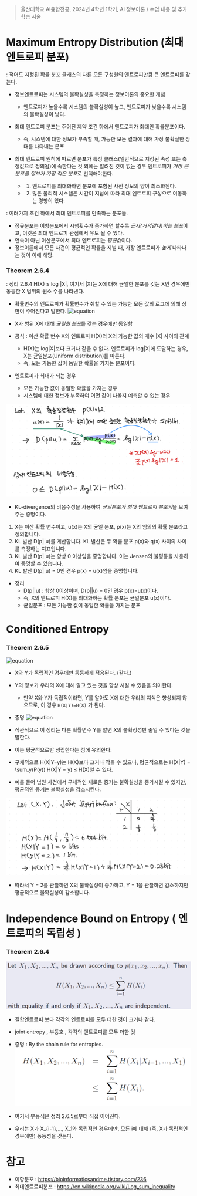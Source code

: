 > 울산대학교 Ai융합전공, 2024년 4학년 1학기, Ai 정보이론 / 수업 내용 및 추가 학습 서술

# Maximum Entropy Distribution (최대 엔트로피 분포)
: 적어도 지정된 확률 분포 클래스의 다른 모든 구성원의 엔트로피만큼 큰 엔트로피를 갖는다.
- 정보엔트로피는 시스템의 불확실성을 측정하는 정보이론의 중요한 개념
	- 엔트로피가 높을수록 시스템의 불확실성이 높고, 엔트로피가 낮을수록 시스템의 불확실성이 낮다.
- 최대 엔트로피 분포는 주어진 제약 조건 하에서 엔트로피가 최대인 확률분포이다.
	- 즉, 시스템에 대한 정보가 부족할 때, 가능한 모든 결과에 대해 가장 불확실한 상태를 나타내는 분포

- 최대 엔트로피 원칙에 따르면 분포가 특정 클래스(일반적으로 지정된 속성 또는 측정값으로 정의됨)에 속한다는 것 외에는 알려진 것이 없는 경우 엔트로피가 *가장 큰 분포를 정보가 가장 적은 분포*로 선택해야한다.
	- 1. 엔트로피를 최대화하면 분포에 포함된 사전 정보의 양이 최소화된다.
	- 2. 많은 물리적 시스템은 시간이 지남에 따라 최대 엔트로피 구성으로 이동하는 경향이 있다.

: 여러가지 조건 하에서 최대 엔트로피를 만족하는 분포들.
- 정규분포는 이항분포에서 시행횟수가 증가하면 할수록 *근사(거의같다)하는 분포*이고, 이것은 최대 엔트로피 관점에서 유도 될 수 있다.
- 연속이 아닌 이산분포에서 최대 엔트로피는 *평균값*이다.
- 정보이론에서 모든 사건이 평균적인 확률을 지닐 때, 가장 엔트로피가 *높게* 나타나는 것이 이에 해당.

### Theorem 2.6.4
: 정리 2.6.4 H(X) ≤ log |X|, 여기서 |X]는 X에 대해 균일한 분포를 갖는 X인 경우에만 동등한 X 범위의 원소 수를 나타낸다.
- 확률변수의 엔트로피가 확률변수가 취할 수 있는 가능한 모든 값의 로그에 의해 상한이 주어진다고 말한다.
![equation](<https://latex.codecogs.com/svg.image?\huge&space;H(X)\leq&space;log\left|\chi\right|>)

- X가 범위 X에 대해 *균일한 분포*를 갖는 경우에만 동일함
- 공식 : 이산 확률 변수 X의 엔트로피 H(X)와 X의 가능한 값의 개수 |X| 사이의 관계
	- H(X)는 log|X|보다 크거나 같을 수 없다. 엔트로피가 log|X|에 도달하는 경우, X는 균일분포(Uniform distribution)를 따른다.
	- 즉, 모든 가능한 값이 동일한 확률을 가지는 분포이다.
- 엔트로피가 최대가 되는 경우
	- 모든 가능한 값이 동일한 확률을 가지는 경우
	- 시스템에 대한 정보가 부족하여 어떤 값이 나올지 예측할 수 없는 경우

![alt text](<Information Theory Attached file/Pasted image 20240326221606.png>)
- KL-divergence의 비음수성을 사용하여 *균일분포가 최대 엔트로피 분포임*을 보여주는 증명이다.

1. X는 이산 확률 변수이고, u(x)는 X의 균일 분포, p(x)는 X의 임의의 확률 분포라고 정의합니다.
2. KL 발산 D(p||u)를 계산합니다. KL 발산은 두 확률 분포 p(x)와 q(x) 사이의 차이를 측정하는 지표입니다.
3. KL 발산 D(p||u)는 항상 0 이상임을 증명합니다. 이는 Jensen의 불평등을 사용하여 증명할 수 있습니다.
4. KL 발산 D(p||u) = 0인 경우 p(x) = u(x)임을 증명합니다.

- 정리
	- D(p||u) : 항상 0이상이며, D(p||u) = 0인 경우 p(x)=u(x)이다.
	- 즉, X의 엔트로피 H(X)를 최대화하는 확률 분포는 균일분포 u(x)이다.
	- 균일분포 : 모든 가능한 값이 동일한 확률을 가지는 분포
# Conditioned Entropy

### Theorem 2.6.5

![equation](<https://latex.codecogs.com/svg.image?\huge&space;H(X|Y)\leq&space;H(X)>)
- X와 Y가 독립적인 경우에만 동등하게 적용된다. (같다.)
- Y의 정보가 우리의 X에 대해 알고 있는 것을 향상 시킬 수 있음을 의미한다.
	- 만약 X와 Y가 독립적이라면, Y를 알아도 X에 대한 우리의 지식은 향상되지 않으므로, 이 경우 `H(X∣Y)=H(X)` 가 된다.

- 증명
  ![equation](<https://latex.codecogs.com/svg.image?\huge&space;0\leq&space;I(X;Y)=H(X)-H(X|Y).>)
- 직관적으로 이 정리는 다른 확률변수 Y를 알면 X의 불확정성만 줄일 수 있다는 것을 말한다.
- 이는 평균적으로만 성립한다는 점에 유의한다.
- 구체적으로 H(X|Y=y)는 H(X)보다 크거나 작을 수 있으나, 평균적으로는 H(X|Y) = \sum_y(P(y)) H(X|Y = y) ≤ H(X)일 수 있다.
- 예를 들어 법원 사건에서 구체적인 새로운 증거는 불확실성을 증가시킬 수 있지만, 평균적인 증거는 불확실성을 감소시킨다.

![alt text](<Information Theory Attached file/Pasted image 20240326222654.png>)

- 따라서 Y = 2를 관찰하면 X의 불확실성이 증가하고, Y = 1을 관찰하면 감소하지만 평균적으로 불확실성이 감소합니다.

# Independence Bound on Entropy ( 엔트로피의 독립성 )

### Theorem 2.6.4

![alt text](<Information Theory Attached file/Pasted image 20240326222941.png>)
- 결합엔트로피 보다 각각의 엔트로피를 모두 더한 것이 크거나 같다.
- joint entropy , 부등호 , 각각의 엔트로피를 모두 더한 것

- 증명 : By the chain rule for entropies.
  ![alt text](<Information Theory Attached file/Pasted image 20240326223016.png>)
- 여기서 부등식은 정리 2.6.5로부터 직접 이어진다. 
- 우리는 X가 X_{i-1},..., X_1와 독립적인 경우에만, 모든 i에 대해 (즉, X가 독립적인 경우에만) 동등성을 갖는다.
# 참고
- 이항분포 : https://bioinformaticsandme.tistory.com/236
- 최대엔트로피분포 : https://en.wikipedia.org/wiki/Log_sum_inequality
